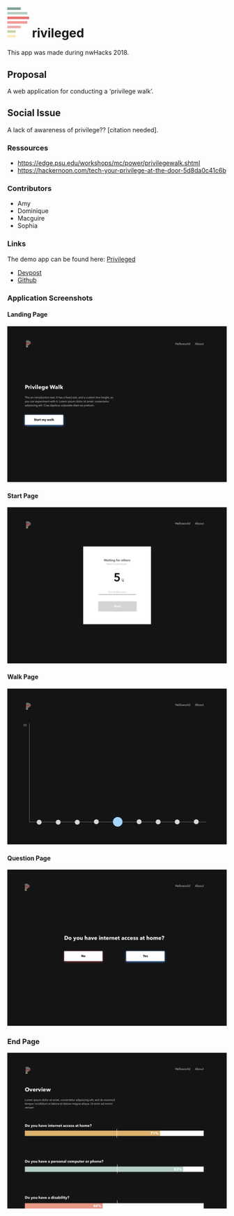 # <img src="./product/p-colour.png" width="50"> rivileged

This app was made during nwHacks 2018.

## Proposal

A web application for conducting a ‘privilege walk’.

## Social Issue

A lack of awareness of privilege?? [citation needed].

### Ressources

* https://edge.psu.edu/workshops/mc/power/privilegewalk.shtml
* https://hackernoon.com/tech-your-privilege-at-the-door-5d8da0c41c6b

### Contributors

* Amy
* Dominique
* Macguire
* Sophia

### Links

The demo app can be found here: [Privileged](http://www.privileged.tech)

* [Devpost]()
* [Github](https://github.com/FlyteWizard/whatthetech)

### Application Screenshots

#### Landing Page

![Landing Page](./product/landing.png)

#### Start Page

![Start Page](./product/start.png)

#### Walk Page

![Walk Page](./product/walk.png)

#### Question Page

![Questions](./product/questions.png)

### End Page

![End Page](./product/end.png)
